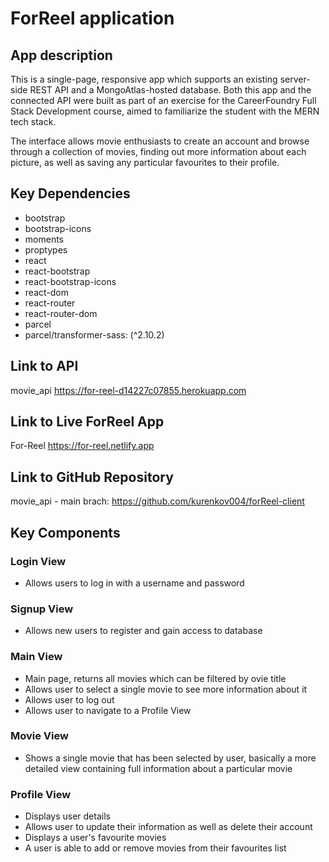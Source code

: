 # ForReel application
## App description
This is a single-page, responsive app  which supports an existing server-side REST API and a MongoAtlas-hosted database. Both this app and the connected API were built as part of an exercise for the CareerFoundry Full Stack Development course, aimed to familiarize the student with the MERN tech stack. 

The interface allows movie enthusiasts to create an account and browse through a collection of movies, finding out more information about each picture, as well as saving any particular favourites to their profile. 

## Key Dependencies
- bootstrap
- bootstrap-icons
- moments
- proptypes
- react
- react-bootstrap
- react-bootstrap-icons
- react-dom
- react-router
- react-router-dom
- parcel
- parcel/transformer-sass: (^2.10.2)

## Link to API
 movie_api https://for-reel-d14227c07855.herokuapp.com

## Link to Live ForReel App
For-Reel https://for-reel.netlify.app

## Link to GitHub Repository
 movie_api - main brach:  https://github.com/kurenkov004/forReel-client

## Key Components
### Login View
- Allows users to log in with a username and password
### Signup View
- Allows new users to register and gain access to database
### Main View
- Main page, returns all movies which can be filtered by ovie title
- Allows user to select a single movie to see more information about it
- Allows user to log out
- Allows user to navigate to a Profile View
### Movie View
- Shows a single movie that has been selected by user, basically a more detailed view containing full information about a particular movie
### Profile View
- Displays user details
- Allows user to update their information as well as delete their account
- Displays a user's favourite movies
- A user is able to add or remove movies from their favourites list
